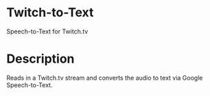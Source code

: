 # Twitch-to-Text
Speech-to-Text for Twitch.tv

# Description
Reads in a Twitch.tv stream and converts the audio to text via Google Speech-to-Text.
